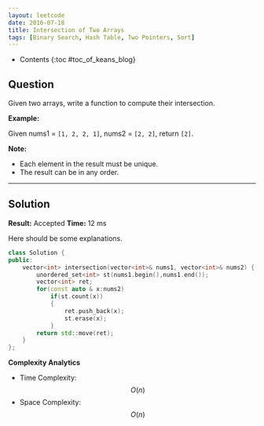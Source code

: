 ```yaml
---
layout: leetcode
date: 2016-07-18
title: Intersection of Two Arrays
tags: [Binary Search, Hash Table, Two Pointers, Sort]
---
```


* Contents
{:toc #toc_of_keans_blog}

## Question

Given two arrays, write a function to compute their intersection.

**Example:**

Given nums1 = `[1, 2, 2, 1]`, nums2 = `[2, 2]`, return `[2]`.

**Note:**

- Each element in the result must be unique.
- The result can be in any order.




***

## Solution

**Result:** Accepted **Time:**  12 ms

Here should be some explanations.

```cpp
class Solution {
public:
    vector<int> intersection(vector<int>& nums1, vector<int>& nums2) {
        unordered_set<int> st(nums1.begin(),nums1.end());
        vector<int> ret;
        for(const auto & x:nums2)
            if(st.count(x))
            {
                ret.push_back(x);
                st.erase(x);
            }
        return std::move(ret);
    }
};
```

**Complexity Analytics**

- Time Complexity: $$O(n)$$
- Space Complexity: $$O(n)$$
